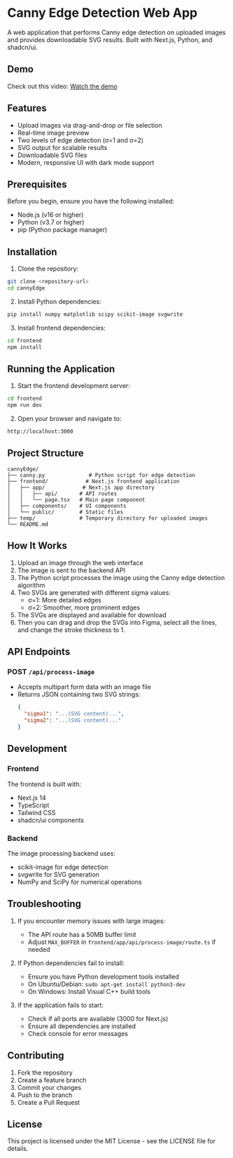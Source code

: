 # Canny Edge Detection Web App

A web application that performs Canny edge detection on uploaded images and provides downloadable SVG results. Built with Next.js, Python, and shadcn/ui.

## Demo
Check out this video:  [Watch the demo](https://youtu.be/9q085C0NcjY)

## Features

- Upload images via drag-and-drop or file selection
- Real-time image preview
- Two levels of edge detection (σ=1 and σ=2)
- SVG output for scalable results
- Downloadable SVG files
- Modern, responsive UI with dark mode support

## Prerequisites

Before you begin, ensure you have the following installed:
- Node.js (v16 or higher)
- Python (v3.7 or higher)
- pip (Python package manager)

## Installation

1. Clone the repository:
```bash
git clone <repository-url>
cd cannyEdge
```

2. Install Python dependencies:
```bash
pip install numpy matplotlib scipy scikit-image svgwrite
```

3. Install frontend dependencies:
```bash
cd frontend
npm install
```

## Running the Application

1. Start the frontend development server:
```bash
cd frontend
npm run dev
```

2. Open your browser and navigate to:
```
http://localhost:3000
```

## Project Structure

```
cannyEdge/
├── canny.py              # Python script for edge detection
├── frontend/            # Next.js frontend application
│   ├── app/            # Next.js app directory
│   │   ├── api/       # API routes
│   │   └── page.tsx   # Main page component
│   ├── components/    # UI components
│   └── public/        # Static files
├── temp/              # Temporary directory for uploaded images
└── README.md
```

## How It Works

1. Upload an image through the web interface
2. The image is sent to the backend API
3. The Python script processes the image using the Canny edge detection algorithm
4. Two SVGs are generated with different sigma values:
   - σ=1: More detailed edges
   - σ=2: Smoother, more prominent edges
5. The SVGs are displayed and available for download
6. Then you can drag and drop the SVGs into Figma, select all the lines, and change the stroke thickness to 1.

## API Endpoints

### POST `/api/process-image`
- Accepts multipart form data with an image file
- Returns JSON containing two SVG strings:
  ```json
  {
    "sigma1": "...(SVG content)...",
    "sigma2": "...(SVG content)..."
  }
  ```

## Development

### Frontend
The frontend is built with:
- Next.js 14
- TypeScript
- Tailwind CSS
- shadcn/ui components

### Backend
The image processing backend uses:
- scikit-image for edge detection
- svgwrite for SVG generation
- NumPy and SciPy for numerical operations

## Troubleshooting

1. If you encounter memory issues with large images:
   - The API route has a 50MB buffer limit
   - Adjust `MAX_BUFFER` in `frontend/app/api/process-image/route.ts` if needed

2. If Python dependencies fail to install:
   - Ensure you have Python development tools installed
   - On Ubuntu/Debian: `sudo apt-get install python3-dev`
   - On Windows: Install Visual C++ build tools

3. If the application fails to start:
   - Check if all ports are available (3000 for Next.js)
   - Ensure all dependencies are installed
   - Check console for error messages

## Contributing

1. Fork the repository
2. Create a feature branch
3. Commit your changes
4. Push to the branch
5. Create a Pull Request

## License

This project is licensed under the MIT License - see the LICENSE file for details. 

